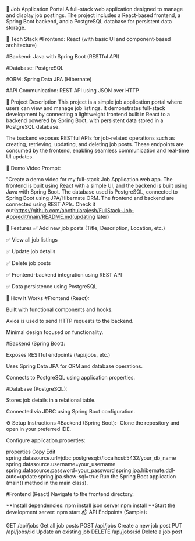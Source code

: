 🧾 Job Application Portal
A full-stack web application designed to manage and display job postings. The project includes a React-based frontend, a Spring Boot backend, and a PostgreSQL database for persistent data storage.

🔧 Tech Stack
  #Frontend: React (with basic UI and component-based architecture)
  
  #Backend: Java with Spring Boot (RESTful API)
  
  #Database: PostgreSQL
  
  #ORM: Spring Data JPA (Hibernate)
  
  #API Communication: REST API using JSON over HTTP

📌 Project Description
   This project is a simple job application portal where users can view and manage job listings. It demonstrates full-stack development by connecting a lightweight frontend built in React to a backend powered by     Spring Boot, with persistent data stored in a PostgreSQL database.
  
   The backend exposes RESTful APIs for job-related operations such as creating, retrieving, updating, and deleting job posts. These endpoints are consumed by the frontend, enabling seamless communication and        real-time UI updates.

🎥 Demo Video Prompt:

  "Create a demo video for my full-stack Job Application web app.
   The frontend is built using React with a simple UI, and the backend is built using Java with Spring Boot. The database used is PostgreSQL, connected to Spring Boot using JPA/Hibernate ORM. The frontend and        backend are connected using REST APIs.
   Check it out:https://github.com/abothularajesh/FullStack-Job-App/edit/main/README.md(updating later)

📂 Features
✅ Add new job posts (Title, Description, Location, etc.)

✅ View all job listings

✅ Update job details

✅ Delete job posts

✅ Frontend-backend integration using REST API

✅ Data persistence using PostgreSQL

🚀 How It Works
#Frontend (React):

Built with functional components and hooks.

Axios is used to send HTTP requests to the backend.

Minimal design focused on functionality.

#Backend (Spring Boot):

Exposes RESTful endpoints (/api/jobs, etc.)

Uses Spring Data JPA for ORM and database operations.

Connects to PostgreSQL using application properties.

#Database (PostgreSQL):

Stores job details in a relational table.

Connected via JDBC using Spring Boot configuration.

⚙️ Setup Instructions
#Backend (Spring Boot):-
Clone the repository and open in your preferred IDE.

Configure application.properties:

properties
Copy
Edit
spring.datasource.url=jdbc:postgresql://localhost:5432/your_db_name
spring.datasource.username=your_username
spring.datasource.password=your_password
spring.jpa.hibernate.ddl-auto=update
spring.jpa.show-sql=true
Run the Spring Boot application (main() method in the main class).

#Frontend (React)
Navigate to the frontend directory.

**Install dependencies:
  npm install json server
  npm install
**Start the development server:
  npm start
📬 API Endpoints (Sample):

  GET	/api/jobs	Get all job posts
  POST	/api/jobs	Create a new job post
  PUT	/api/jobs/:id	Update an existing job
  DELETE	/api/jobs/:id	Delete a job post

  
